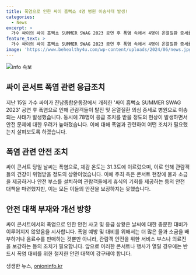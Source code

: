 ```yaml
---
title: 폭염으로 인한 싸이 흠뻑쇼 4명 병원 이송사태 발생!
categories:
  - News
excerpt: >
  가수 싸이의 싸이 흠뻑쇼 SUMMER SWAG 2023 공연 후 폭염 속에서 4명이 온열질환 증세를 보이고 병원으로 이송되는 사고가 발생했다. 78명이 응급조치를 받았지만 심각한 안전사고는 발생하지 않았다. 폭염으로 체감온도가 높아지면서 안전에 대한 우려가 커졌으며, 기상청은 해당 지역에 폭염주의보를 발효했다.
feature_text: >
  가수 싸이의 싸이 흠뻑쇼 SUMMER SWAG 2023 공연 후 폭염 속에서 4명이 온열질환 증세를 보이고 병원으로 이송되는 사고가 발생했다. 78명이 응급조치를 받았지만 심각한 안전사고는 발생하지 않았다. 폭염으로 체감온도가 높아지면서 안전에 대한 우려가 커졌으며, 기상청은 해당 지역에 폭염주의보를 발효했다.
image: 'https://www.behealthy4u.com/wp-content/uploads/2024/06/news.jpg'
---
```


<p><img src="https://www.behealthy4u.com/wp-content/uploads/2024/06/news.jpg" alt="info 속보" /></p>

<h2 data-ke-size="size26">싸이 콘서트 폭염 관련 응급조치</h2>

<p data-ke-size="size16">지난 15일 가수 싸이가 진남종합운동장에서 개최한 '싸이 흠뻑쇼 SUMMER SWAG 2023' 공연 후 폭염으로 인해 관람객들이 탈진 및 온열질환 의심 증세로 병원으로 이송되는 사태가 발생했습니다. 동시에 78명이 응급 조치를 받을 정도의 현상이 발생하면서 안전 문제에 대한 우려가 높아졌습니다. 이에 대해 폭염과 관련하여 어떤 조치가 필요했는지 살펴보도록 하겠습니다.</p>

<h2 data-ke-size="size26">폭염 관련 안전 조치</h2>

<p data-ke-size="size16">싸이 콘서트 당일 날씨는 폭염으로, 체감 온도는 31.3도에 이르렀으며, 이로 인해 관람객들의 건강이 위협받을 정도의 상황이었습니다. 이에 주최 측은 콘서트 현장에 물과 소금을 제공하거나 안전 부스를 설치하여 관람객들에게 휴식의 기회를 제공하는 등의 안전 대책을 마련했지만, 이는 모든 이들의 안전을 보장하지는 못했습니다.</p>

<h2 data-ke-size="size26">안전 대책 부재와 개선 방향</h2>

<p data-ke-size="size16">싸이 콘서트에서의 폭염으로 인한 안전 사고 및 응급 상황은 날씨에 대한 충분한 대비가 이루어지지 않았음을 시사합니다. 폭염 예방 및 대비를 위해서는 더 많은 물과 소금을 배부하거나 음료수를 판매하는 것뿐만 아니라, 관람객 안전을 위한 서비스 부스나 의료진을 보강하는 등의 조치가 필요합니다. 앞으로 이러한 콘서트나 행사가 열릴 경우에는 반드시 폭염 대비를 위한 철저한 안전 대책이 강구돼야 합니다.</p>
생생한 뉴스, <a href="https://onioninfo.kr" rel="dofollow">onioninfo.kr</a>


